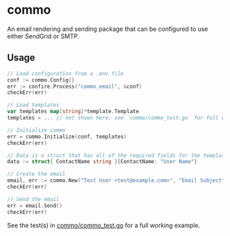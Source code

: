 # commo

An email rendering and sending package that can be configured to use either SendGrid or SMTP.

## Usage

```go
// Load configuration from a .env file
conf := commo.Config{}
err := confire.Process("commo_email", &conf)
checkErr(err)

// Load templates
var templates map[string]*template.Template
templates = ... // not shown here; see `commo/commo_test.go` for full example

// Initialize commo
err = commo.Initialize(conf, templates)
checkErr(err)

// Data is a struct that has all of the required fields for the template being used
data := struct{ ContactName string }{ContactName: "User Name"}

// Create the email
email, err := commo.New("Test User <test@example.com>", "Email Subject", "template_name_no_ext", data)
checkErr(err)

// Send the email
err = email.Send()
checkErr(err)
```

See the test(s) in [commo/commo_test.go](./commo/commo_test.go) for a full working example.
